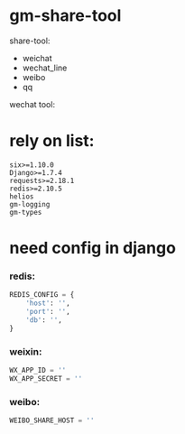 # gm-share-tool
share-tool: 
* weichat
* wechat_line
* weibo
* qq

wechat tool:

# rely on list:
```shell
six>=1.10.0
Django>=1.7.4
requests>=2.18.1
redis>=2.10.5
helios
gm-logging
gm-types
```


# need config in django
### redis:
```python
REDIS_CONFIG = {
    'host': '',
    'port': '',
    'db': '',
}
```

### weixin:
```python
WX_APP_ID = ''
WX_APP_SECRET = ''
```

### weibo:
```python
WEIBO_SHARE_HOST = ''
```
